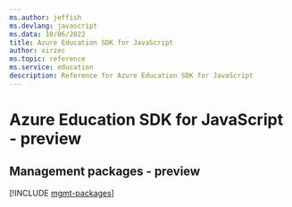 ```yaml
---
ms.author: jeffish
ms.devlang: javascript
ms.data: 10/06/2022
title: Azure Education SDK for JavaScript
author: xirzec
ms.topic: reference
ms.service: education
description: Reference for Azure Education SDK for JavaScript
---
```

# Azure Education SDK for JavaScript - preview

## Management packages - preview
[!INCLUDE [mgmt-packages](education-mgmt-index.md)]